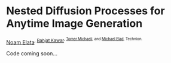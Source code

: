 # Nested Diffusion Processes for Anytime Image Generation
<a href="https://github.com/noamelata">Noam Elata</a><sup>, <a href="https://bahjat-kawar.github.io/">Bahjat Kawar</a><sup>, <a href="https://tomer.net.technion.ac.il/">Tomer Michaeli</a>, and <a href="https://elad.cs.technion.ac.il/">Michael Elad</a>, Technion.<br />

Code coming soon...
